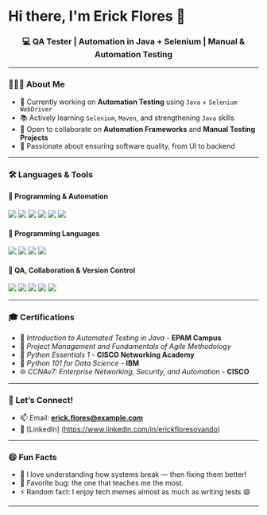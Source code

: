 <h1>Hi there, I'm Erick Flores 👋</h1>
<h3 align="center">💻 QA Tester | Automation in Java + Selenium | Manual & Automation Testing</h3>

---

### 👨🏻‍💻 About Me

- 💼 Currently working on **Automation Testing** using `Java` + `Selenium WebDriver`
- 📚 Actively learning `Selenium`, `Maven`, and strengthening `Java` skills
- 🤝 Open to collaborate on **Automation Frameworks** and **Manual Testing Projects**
- 🧪 Passionate about ensuring software quality, from UI to backend

---

### 🛠️ Languages & Tools

#### 🚀 Programming & Automation
<p>
  <img src="https://img.shields.io/badge/Java-ED8B00?style=for-the-badge&logo=java&logoColor=white"/>
  <img src="https://img.shields.io/badge/Selenium-43B02A?style=for-the-badge&logo=selenium&logoColor=white"/>
  <img src="https://img.shields.io/badge/JUnit-25A162?style=for-the-badge&logo=junit5&logoColor=white"/>
  <img src="https://img.shields.io/badge/Cypress-17202C?style=for-the-badge&logo=cypress&logoColor=white"/>
  <img src="https://img.shields.io/badge/Maven-C71A36?style=for-the-badge&logo=apachemaven&logoColor=white"/>
  <img src="https://img.shields.io/badge/Postman-FF6C37?style=for-the-badge&logo=postman&logoColor=white"/>
</p>

#### 🚀 Programming Languages
<p>
  <img src="https://img.shields.io/badge/Java-ED8B00?style=for-the-badge&logo=java&logoColor=white"/>
  <img src="https://img.shields.io/badge/Python-3670A0?style=for-the-badge&logo=python&logoColor=white"/>
  <img src="https://img.shields.io/badge/C++-00599C?style=for-the-badge&logo=cplusplus&logoColor=white"/>
  <img src="https://img.shields.io/badge/MySQL-4479A1?style=for-the-badge&logo=mysql&logoColor=white"/>
</p>

#### 🔧 QA, Collaboration & Version Control
<p>
  <img src="https://img.shields.io/badge/Manual Testing-007ACC?style=for-the-badge"/>
  <img src="https://img.shields.io/badge/Automation Testing-FF5733?style=for-the-badge"/>
  <img src="https://img.shields.io/badge/Jira-0052CC?style=for-the-badge&logo=jira&logoColor=white"/>
  <img src="https://img.shields.io/badge/Git-F05032?style=for-the-badge&logo=git&logoColor=white"/>
  <img src="https://img.shields.io/badge/GitHub-181717?style=for-the-badge&logo=github&logoColor=white"/>
</p>

---

### 🎓 Certifications

- 🏅 *Introduction to Automated Testing in Java* - **EPAM Campus**
- 📘 *Project Management and Fundamentals of Agile Methodology*
- 🐍 *Python Essentials 1* - **CISCO Networking Academy**
- 🧠 *Python 101 for Data Science* - **IBM**
- 🌐 *CCNAv7: Enterprise Networking, Security, and Automation* - **CISCO**

---



### 💬 Let’s Connect!

- 📫 Email: **erick.flores@example.com**
- 💼 [LinkedIn] (https://www.linkedin.com/in/erickfloresovando)

---

### 😄 Fun Facts

- 🧠 I love understanding how systems break — then fixing them better!
- 🐛 Favorite bug: the one that teaches me the most.
- ⚡ Random fact: I enjoy tech memes almost as much as writing tests 😄

---

